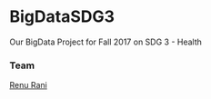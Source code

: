 # BigDataSDG3
Our BigData Project for Fall 2017 on SDG 3 - Health

### Team
[Renu Rani](https://github.com/techiepanda) 
